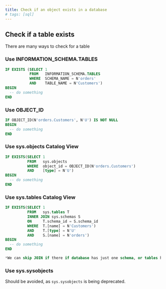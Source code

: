 ```yaml
---
title: Check if an object exists in a database
# tags: [sql]
---
```


## Check if a table exists

There are many ways to check for a table

### Use INFORMATION_SCHEMA.TABLES

```SQL
IF EXISTS (SELECT 1 
           FROM   INFORMATION_SCHEMA.TABLES 
           WHERE  SCHEMA_NAME = N'orders'
           AND    TABLE_NAME = N'Customers')
BEGIN
  -- do something
END
```

### Use OBJECT_ID

```SQL
IF OBJECT_ID(N'orders.Customers', N'U') IS NOT NULL
BEGIN
  -- do something
END
```

### Use sys.objects Catalog View

```SQL
IF EXISTS(SELECT 1 
          FROM   sys.objects 
          WHERE  object_id = OBJECT_ID(N'orders.Customers') 
          AND    [type] = N'U')
BEGIN
  -- do something
END
```

### Use sys.tables Catalog View

```SQL
IF EXISTS(SELECT 1 
          FROM   sys.tables T
          INNER JOIN sys.schemas S
          ON     T.schema_id = S.schema_id
          WHERE  T.[name] = N'Customers') 
          AND    T.[type] = N'U'
          AND    S.[name] = N'orders')
BEGIN
  -- do something
END

*We can skip JOIN if there if database has just one schema, or tables have unique names.*
```

### Use sys.sysobjects 

Should be avoided, as `sys.sysobjects` is being deprecated.